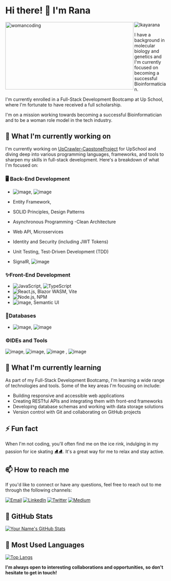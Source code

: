 # **Hi there! 👋 I'm Rana**

<image align="left" height="210px" alt="womancoding" width="400" src="https://giphy.com/gifs/Massivesci-massivesci-nhgri-human-genome-7A1dYzGilg6vLi9CLp" />

<p align="left"> <img src="https://komarev.com/ghpvc/?username=lkayarana&label=Profile%20views&color=0e75b6&style=flat" alt="lkayarana" /> </p>

<p>I have a background in molecular biology and genetics and I'm currently focused on becoming a successful Bioinformatician. 

I'm currently enrolled in a Full-Stack Development Bootcamp at Up School, where I'm fortunate to have received a full scholarship. 

I'm on a mission working towards becoming a successful Bioinformatician and to be a woman role model in the tech industry.</p>



## **🔭 What I'm currently working on**

I'm currently working on [UpCrawler-CapstoneProject](https://github.com/lkayarana/UpSchool-FullStack-Development-Bootcamp/tree/main/HOMEWORKS/UpCrawler-CapstoneProject) for UpSchool and diving deep into various programming languages, frameworks, and tools to sharpen my skills in full-stack development. Here's a breakdown of what I'm focused on:

### **🖥 Back-End Development**

- ![image](https://github.com/lkayarana/lkayarana/assets/102520514/ebe8323b-8e11-4e1e-8b9f-56db6f75a400), ![image](https://github.com/lkayarana/lkayarana/assets/102520514/a1afb329-71be-4d58-a99a-be3bb50a9dfe)

- Entity Framework,
- SOLID Principles, Design Patterns
- Asynchronous Programming
-Clean Architecture
- Web API, Microservices
- Identity and Security (including JWT Tokens)
- Unit Testing, Test-Driven Development (TDD)
- SignalR, ![image](https://github.com/lkayarana/lkayarana/assets/102520514/269484fb-ab46-4518-aff8-6fa3a14f454a)


### ✨**Front-End Development**

- ![JavaScript](https://img.icons8.com/color/48/000000/javascript.png), ![TypeScript](https://img.icons8.com/color/48/000000/typescript.png)
- ![React.js](https://img.icons8.com/color/48/000000/react-native.png), Blazor WASM, Vite
- ![Node.js](https://img.icons8.com/color/48/000000/nodejs.png), NPM
- ![image](https://github.com/lkayarana/lkayarana/assets/102520514/775727d5-7652-4b73-a347-98937ee2aba6), Semantic UI

### 💾**Databases**

- ![image](https://github.com/lkayarana/lkayarana/assets/102520514/eeacc316-6ec9-4011-815c-79cdce9e4712), ![image](https://github.com/lkayarana/lkayarana/assets/102520514/15826a40-e49b-4a39-9800-78a7e864f8a2)

### ⚙**IDEs and Tools**

![image](https://github.com/lkayarana/lkayarana/assets/102520514/108196a8-672b-4bfc-8943-e5dcdacd7c96), ![image](https://github.com/lkayarana/lkayarana/assets/102520514/096d3aed-d649-4d60-b1e8-b84ff58ca96c), ![image](https://github.com/lkayarana/lkayarana/assets/102520514/7f0f4af8-82ee-4184-84bd-2481e9fd3db9)
, ![image](https://github.com/lkayarana/lkayarana/assets/102520514/81a374eb-3c73-4ced-ad56-f6b7852f160e)



## **🌱 What I'm currently learning**

As part of my Full-Stack Development Bootcamp, I'm learning a wide range of technologies and tools. Some of the key areas I'm focusing on include:

- Building responsive and accessible web applications
- Creating RESTful APIs and integrating them with front-end frameworks
- Developing database schemas and working with data storage solutions
- Version control with Git and collaborating on GitHub projects

## **⚡ Fun fact**

When I'm not coding, you'll often find me on the ice rink, indulging in my passion for ice skating ⛸⛸. It's a great way for me to relax and stay active.

## 📫 How to reach me

If you'd like to connect or have any questions, feel free to reach out to me through the following channels:

<a href="https://mail.google.com/mail/?view=cm&fs=1&tf=1&to=rana99kaya@gmail.com"><img src="https://img.icons8.com/color/48/000000/gmail.png" alt="Email" /></a> </a> <a href="https://www.linkedin.com/in/kaya-rana/"><img src="https://img.icons8.com/color/48/000000/linkedin.png" alt="LinkedIn" /></a> <a href="https://twitter.com/IRanaKaya"><img src="https://img.icons8.com/color/48/000000/twitter.png" alt="Twitter" /></a> <a href="https://medium.com/@ranakaya"><img src="https://img.icons8.com/color/48/000000/medium.png" alt="Medium" /></a>
## 🚀 GitHub Stats

[![Your Name's GitHub Stats](https://github-readme-stats.vercel.app/api?username=lkayarana&show_icons=true&theme=radical)](https://github.com/lkayarana)

## 💼 Most Used Languages

[![Top Langs](https://github-readme-stats.vercel.app/api/top-langs/?username=lkayarana&layout=compact&theme=radical)](https://github.com/lkayarana)

**I'm always open to interesting collaborations and opportunities, so don't hesitate to get in touch!**
